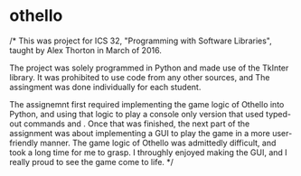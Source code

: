 # othello
/* This was project for ICS 32, "Programming with Software Libraries", taught by Alex Thorton in March of 2016.

The project was solely programmed in Python and made use of the TkInter library. It was prohibited to use code from any other sources, and  The assingment was done individually for each student.

The assignemnt first required implementing the game logic of Othello into Python, and using that logic to play a console only version that used typed-out commands and . Once that was finished, the next part of the assignment was about implementing a GUI to play the game in a more user-friendly manner. The game logic of Othello was admittedly difficult, and took a long time for me to grasp. I throughly enjoyed making the GUI, and I really proud to see the game come to life. */
